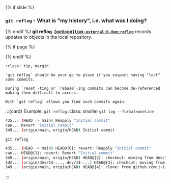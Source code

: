{% if slide %}
### `git reflog` - What is "my history", i.e. what was I doing?
{% endif %}
<strong style="color:black">git reflog &nbsp;[{octicon}`link-external;0.8em;reflog`](https://git-scm.com/docs/git-reflog)</strong> records updates to objects in the local repository.

{% if page %}

{% endif %}
```{admonition} Safety net
:class: tip, margin

`git reflog` should be your go to place if you suspect having "lost" some commits.

During `reset`-ting or `rebase`-ing commits can become de-referenced making them difficult to access.

With `git reflog` allows you find such commits again.
```

:::{card} Example: `git reflog`
:class: smaller
`git log --format=oneline`
```bash
435... (HEAD -> main) Reapply "Initial commit"
cae... Revert "Initial commit"
349... (origin/main, origin/HEAD) Initial commit
```
`git reflog`
```bash
435... (HEAD -> main) HEAD@{0}: revert: Reapply "Initial commit"
cae... HEAD@{1}: revert: Revert "Initial commit"
349... (origin/main, origin/HEAD) HEAD@{2}: checkout: moving from dev/14-... to main
1d2... (origin/dev/14-..., dev/14-...) HEAD@{3}: checkout: moving from main to dev/14-...
349... (origin/main, origin/HEAD) HEAD@{4}: clone: from github.com:j-i-l/test.git
```
:::

